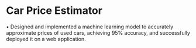 # Car Price Estimator
• Designed and implemented a machine learning model to accurately approximate prices of used cars, achieving 95% accuracy, and successfully deployed it on a web application.
